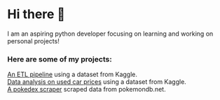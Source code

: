 # Hi there 👋
I am an aspiring python developer focusing on learning and working on personal projects!

### Here are some of my projects:
[An ETL pipeline](https://github.com/abuh1/SFsalaries-ETL-Pipeline) using a dataset from Kaggle.  
[Data analysis on used car prices](https://github.com/abuh1/kaggle-used-car-prices) using a dataset from Kaggle.  
[A pokedex scraper](https://github.com/abuh1/Pokedex-scraper-json) scraped data from pokemondb.net.
